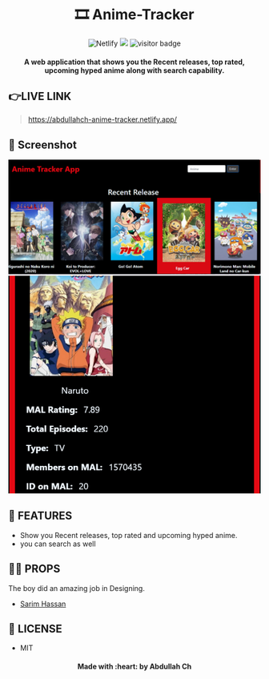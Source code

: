<div align="center">
	<h1 align="center">🎞 Anime-Tracker</h1>
	<img alt="Netlify" src="https://img.shields.io/netlify/ef6bec37-0c07-4470-9a0f-7bccafc8aaba?logo=covid-19&logoColor=blue">
	<img src="https://img.shields.io/github/license/mashape/apistatus.svg?style=flat-square">
	<img src="https://visitor-badge.glitch.me/badge?page_id=abdullah-ch.Anime-Tracker-Web-App" alt="visitor badge"/>
</div>
<h4 align="center">A web application that shows you the  Recent releases, top rated, upcoming hyped anime along with search capability.</h4>
 
 
## 👉LIVE LINK
>https://abdullahch-anime-tracker.netlify.app/
 
## 🎩 Screenshot
<div>

  <img src="src\Components\anime1.PNG" alt="anime list">
  <br>
  <img src="src\Components\anime2.PNG" alt="anime">
  	
</div>


## 🚀 FEATURES

- Show you Recent releases, top rated and upcoming hyped anime.
- you can search as well

## 🙌🏻 PROPS


The boy did an amazing job in Designing.

- [Sarim Hassan](https://github.com/sarim-dev)



## 🔑 LICENSE

- MIT

<h4 align="center">Made with :heart: by Abdullah Ch</h4>
